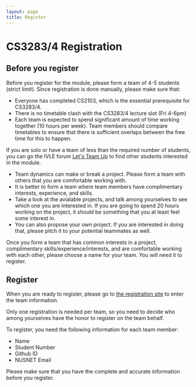 ```yaml
---
layout: page
title: Register
---
```


# CS3283/4 Registration

## Before you register

Before you register for the module, please form a team of 4-5 students (strict limit).  Since registration is done manually, please make sure that:

* Everyone has completed CS2103, which is the essential prerequisite for CS3283/4.
* There is no timetable clash with the CS3283/4 lecture slot (Fri 4-6pm)
* Each team is expected to spend significant amount of time working together (10 hours per week).  Team members should compare timetables to ensure that there is sufficient overlaps between the free time for this to happen.

If you are solo or have a team of less than the required number of students, you can go the IVLE forum [Let's Team Up](https://ivle.nus.edu.sg/v1/forum/forum.aspx?ForumID=5f2351f0-80e0-45ca-ae32-b131095eeadc) to find other students interested in the module.

* Team dynamics can make or break a project.  Please form a team with others that you are comfortable working with.
* It is better to form a team where team members have complimentary interests, experience, and skills.
* Take a look at the avialable projects, and talk among yourselves to see which one you are interested in.  If you are going to spend 20 hours working on the project, it should be something that you at least feel some interest in.
* You can also propose your own project.  If you are interested in doing that, please pitch it to your potential teammates as well.

Once you form a team that has common interests in a project, complimentary skills/experience/interests, and are comfortable working with each other, please choose a name for your team.  You will need it to register.

## Register

When you are ready to register, please go to [the registration site](https://mysurvey.nus.edu.sg/EFM/se/543BE5C2773277A5) to enter the team information.  

Only one registration is needed per team, so you need to decide who among yourselves have the honor to register on the team behalf. 

To register, you need the following information for each team member:

* Name
* Student Number
* Github ID
* NUSNET Email

Please make sure that you have the complete and accurate information before you register.

